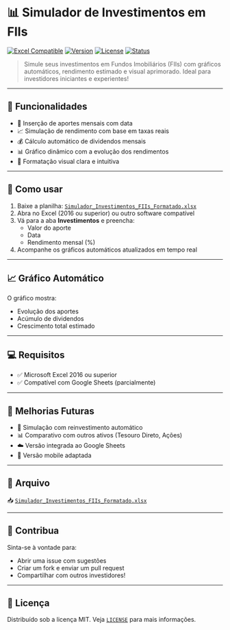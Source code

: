# 📊 Simulador de Investimentos em FIIs

[![Excel Compatible](https://img.shields.io/badge/Excel-Compatible-brightgreen)](#)
[![Version](https://img.shields.io/badge/version-1.0-blue)](#)
[![License](https://img.shields.io/badge/license-MIT-green)](#)
[![Status](https://img.shields.io/badge/status-Em%20Desenvolvimento-yellow)](#)

> Simule seus investimentos em Fundos Imobiliários (FIIs) com gráficos automáticos, rendimento estimado e visual aprimorado. Ideal para investidores iniciantes e experientes!

---

## 📌 Funcionalidades

- 📅 Inserção de aportes mensais com data
- 📈 Simulação de rendimento com base em taxas reais
- 💰 Cálculo automático de dividendos mensais
- 📊 Gráfico dinâmico com a evolução dos rendimentos
- 🎨 Formatação visual clara e intuitiva

---

## 🧩 Como usar

1. Baixe a planilha: [`Simulador_Investimentos_FIIs_Formatado.xlsx`](./Simulador_Investimentos_FIIs_Formatado.xlsx)
2. Abra no Excel (2016 ou superior) ou outro software compatível
3. Vá para a aba **Investimentos** e preencha:
   - Valor do aporte
   - Data
   - Rendimento mensal (%)
4. Acompanhe os gráficos automáticos atualizados em tempo real

---

## 📈 Gráfico Automático

O gráfico mostra:
- Evolução dos aportes
- Acúmulo de dividendos
- Crescimento total estimado

---

## 💻 Requisitos

- ✅ Microsoft Excel 2016 ou superior
- ✅ Compatível com Google Sheets (parcialmente)

---

## 🚀 Melhorias Futuras

- 🔁 Simulação com reinvestimento automático
- 📊 Comparativo com outros ativos (Tesouro Direto, Ações)
- ☁️ Versão integrada ao Google Sheets
- 📱 Versão mobile adaptada

---

## 📁 Arquivo

📥 [`Simulador_Investimentos_FIIs_Formatado.xlsx`](./Simulador_Investimentos_FIIs_Formatado.xlsx)

---

## 🤝 Contribua

Sinta-se à vontade para:
- Abrir uma issue com sugestões
- Criar um fork e enviar um pull request
- Compartilhar com outros investidores!

---

## 📝 Licença

Distribuído sob a licença MIT. Veja [`LICENSE`](./LICENSE) para mais informações.
